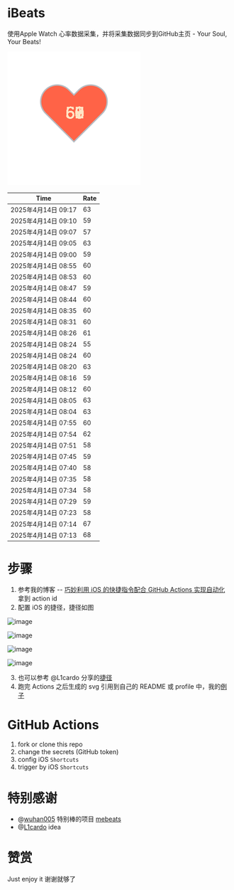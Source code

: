 # iBeats
使用Apple Watch 心率数据采集，并将采集数据同步到GitHub主页 - Your Soul, Your Beats!

![](./files/heart.svg)

<!--START_SECTION:my_heart_rate-->
| Time | Rate | 
 | ---- | ---- | 
| 2025年4月14日 09:17 | 63 |
| 2025年4月14日 09:10 | 59 |
| 2025年4月14日 09:07 | 57 |
| 2025年4月14日 09:05 | 63 |
| 2025年4月14日 09:00 | 59 |
| 2025年4月14日 08:55 | 60 |
| 2025年4月14日 08:53 | 60 |
| 2025年4月14日 08:47 | 59 |
| 2025年4月14日 08:44 | 60 |
| 2025年4月14日 08:35 | 60 |
| 2025年4月14日 08:31 | 60 |
| 2025年4月14日 08:26 | 61 |
| 2025年4月14日 08:24 | 55 |
| 2025年4月14日 08:24 | 60 |
| 2025年4月14日 08:20 | 63 |
| 2025年4月14日 08:16 | 59 |
| 2025年4月14日 08:12 | 60 |
| 2025年4月14日 08:05 | 63 |
| 2025年4月14日 08:04 | 63 |
| 2025年4月14日 07:55 | 60 |
| 2025年4月14日 07:54 | 62 |
| 2025年4月14日 07:51 | 58 |
| 2025年4月14日 07:45 | 59 |
| 2025年4月14日 07:40 | 58 |
| 2025年4月14日 07:35 | 58 |
| 2025年4月14日 07:34 | 58 |
| 2025年4月14日 07:29 | 59 |
| 2025年4月14日 07:23 | 58 |
| 2025年4月14日 07:14 | 67 |
| 2025年4月14日 07:13 | 68 |

<!--END_SECTION:my_heart_rate-->

# 步骤
1. 参考我的博客 -- [巧妙利用 iOS 的快捷指令配合 GitHub Actions 实现自动化](https://github.com/yihong0618/gitblog/issues/198) 拿到 action id
2. 配置 iOS 的捷径，捷径如图

![image](https://user-images.githubusercontent.com/15976103/122154218-0db0b480-ce97-11eb-93bb-5aec07c558dc.png)

![image](https://user-images.githubusercontent.com/15976103/122154236-186b4980-ce97-11eb-8e4b-70551a0391ae.png)

![image](https://user-images.githubusercontent.com/15976103/122154268-2d47dd00-ce97-11eb-902e-3acf292265a9.png)

![image](https://user-images.githubusercontent.com/15976103/122174055-fa144680-ceb4-11eb-9be2-3eb83cd516f7.png)

3. 也可以参考 @L1cardo 分享的[捷径](https://www.icloud.com/shortcuts/6ab6047b459c41ad822ad6b94b1c03d4)
4. 跑完 Actions 之后生成的 svg 引用到自己的 README 或 profile 中，我的[例子](https://github.com/yihong0618) 

# GitHub Actions

1. fork or clone this repo
2. change the secrets (GitHub token)
3. config iOS `Shortcuts` 
4. trigger by iOS `Shortcuts`

# 特别感谢
- @[wuhan005](https://github.com/wuhan005) 特别棒的项目 [mebeats](https://github.com/wuhan005/mebeats)
- @[L1cardo](https://github.com/L1cardo) idea

# 赞赏
Just enjoy it
谢谢就够了
